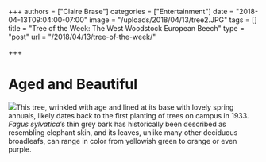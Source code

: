 +++
authors = ["Claire Brase"]
categories = ["Entertainment"]
date = "2018-04-13T09:04:00-07:00"
image = "/uploads/2018/04/13/tree2.JPG"
tags = []
title = "Tree of the Week: The West Woodstock European Beech"
type = "post"
url = "/2018/04/13/tree-of-the-week/"

+++
# Aged and Beautiful

![](/uploads/2018/04/13/tree2.JPG)This tree, wrinkled with age and lined at its base with lovely spring annuals, likely dates back to the first planting of trees on campus in 1933. _Fagus sylvatica_’s thin grey bark has historically been described as resembling elephant skin, and its leaves, unlike many other deciduous broadleafs, can range in color from yellowish green to orange or even purple.